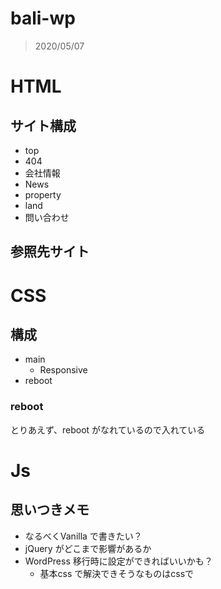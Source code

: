 # bali-wp

> 2020/05/07

# HTML

## サイト構成

- top
- 404
- 会社情報
- News
- property
- land
- 問い合わせ


## 参照先サイト

# CSS

## 構成

- main
	- Responsive
- reboot

### reboot

とりあえず、reboot がなれているので入れている




# Js

## 思いつきメモ

- なるべくVanilla で書きたい？
- jQuery がどこまで影響があるか
- WordPress 移行時に設定ができればいいかも？
    - 基本css で解決できそうなものはcssで